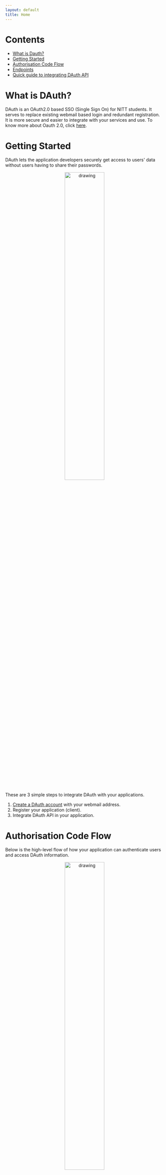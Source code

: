 ```yaml
---
layout: default
title: Home
---
```


# Contents
* [What is Dauth?](#what-is-dauth)
* [Getting Started](#getting-started)
* [Authorisation Code Flow](#authorisation-code-flow)
* [Endpoints](#endpoints)
* [Quick guide to integrating DAuth API](#quick-guide-to-integrating-dauth-api)

# What is DAuth?
DAuth is an OAuth2.0 based SSO (Single Sign On) for NITT students. It serves to replace existing webmail based login and redundant registration. It is more secure and easier to integrate with your services and use. 
To know more about Oauth 2.0, click [here](https://oauth.net/2/).

# Getting Started
DAuth lets the application developers securely get access to users' data without users having to share their passwords.  

<center><img src="images/getting-started.png" alt="drawing" width="50%" /></center>   

These are 3 simple steps to integrate DAuth with your applications.
1. [Create a DAuth account](https://auth.delta.nitt.edu/register) with your webmail address. 
2. Register your application (client).
3. Integrate DAuth API in your application. 

# Authorisation Code Flow

Below is the high-level flow of how your application can authenticate users and access DAuth information.   

<center><img src="images/code-flow.png" alt="drawing" width="50%" /></center>   

### Client Registration

Your application (the client) making protected resource requests on behalf of the user (resource owner) or authenticating the user has to be signed up before. So, after creating a DAuth account, navigate to the Clients section and register your application there.

Homepage URL - This is the homepage URL of your application.  
Example: `www.example.com/`  
Callback URL - This is where the user(resource owner) will be redirected back after an authorization request is made.   
Example: `www.example.com/callback/`  

### Client Credentials

A registered client will get some credentials. They include: 
* Client ID 
* Client secret - A unique secret key 
* redirectURI - Callback url that you’ve registered the application with

# Endpoints

### Authorize Endpoint
The user has to give consent for your application to use their DAuth information.The authorization endpoint is used to interact with the user and obtain an authorization grant.  

```
GET /authorize HTTP/1.1
Host: auth.delta.nitt.edu
Request Parameters:
    Required: true
    ParamType: Query
    DataType: String
```   

| Parameter | Description |
| --- | --- |
| client_id | Obtained during client registration. |
| redirect_uri | This should typically be the callback url provided during client registration. | 
| response_type | It tells the authorization server which grant to execute. Use `response_type=code` for authorization code. |
| grant_type | Use `grant_type=authorization_code` for authorization grant flow. |
| state | Used for security purposes. It is returned  back to the application as part of the redirect_uri. | 
| scope | Scopes have been defined in [bottom](#scopes). |
| nonce | It is a client generated string. It will be returned in the token and hence the client can validate the token. |

Example: 
```
client_id=qwdsfgwrTHNHRMYUKTILY&redirect_uri=https%3A%2F%2Fexample.com%2Fcallback%2F&response_type=code&grant_type=authorization_code&state=sdafsdghb&scope=email+openid+profile&nonce=bscsbascbadcsbasccabs
```   

If the user authorizes, upon success, the user is redirected back to redirect_uri with authorization code and state as query parameters.

### Token

The token endpoint is used by the client to obtain an access token by presenting its authorization grant. The user should be unaware of this request (backchannel communication).

```
POST /api/oauth/token HTTP/1.1
Host: auth.delta.nitt.edu
Content-Type: application/x-www-form-urlencoded
Request Parameters:
    Required: true
    ParamType: Query
    DataType: String
```    

| Parameter | Description |
| --- | --- |
| client_id | Obtained during client registration. |
| client_secret | Obtained during client registration. | 
| grant_type | Use `grant_type=authorization_code` for authorization grant flow. |
| code | Authorization code obtained through `/authorize` call. |
| redirect_uri | The callback_url client has registered with. |

Example: 
```
client_id=qwdsfgwrTHNHRMYUKTILY&client_secret=csadvfbgnrwmywtkulifjrknjvnjrnlrnjvlnfvnflv&grant_type=authorization_code&code=f65dbf63a96650e689ef9f800a63ed67177ebe45&redirect_uri=https%3A%2F%2Fexample.com%2Fcallback%2F
```  
  
On success, the response would contain  

| Parameter | Description |
| --- | --- |
| access_token |The token for accessing user resources |
| state | The state sent during authorize call is returned back |
| id_token | This token is sent if the initial `/authorize` call made involves openid in scope param |

### Key

```
GET /api/oauth/oidc/key HTTP/1.1
Host: auth.delta.nitt.edu
```
This route returns Jwks used to verify id_token.

### Resource api(user scope)

Request format:
```
POST /api/resources/user HTTP/1.1
Host: auth.delta.nitt.edu
Authorization: Bearer 02f71255ee95a04d6066de3969bb52f466c90572
```   

Response : 
```
user object (i.e the resources)
```


The access token is to be sent as a bearer token in headers(authorization header). The resources authorized by the user can be finally accessed.

### Scopes

The authorization and token endpoints allow the client to specify the scope of the access request using the `scope` request parameter.  

Accepted Scopes
1. openid
  - Specifying open_id scope sends id_token in the response of `/api/token` call.
2. email
  - Includes email of user in id_token
3. profile
  - Includes name in id_token
4. user  
  - Gives user object.

# Quick guide to integrating DAuth API 

1. Create a DAuth account and register the client.
2. Integrate the UI.   
    <center><img src="images/login-with-dauth.png" alt="drawing" width="50%" /></center>  

3. Once the user clicks the button, make a call to `/authorize` endpoint with the query parameters mentioned above.
4. The user will be redirected back to callback_url you’ve provided during client registration and gets code (authorization code) and state as query parameters.
5. Make a backchannel post request to `/api/oauth/token` using query parameters mentioned above.
6. Response will be token (authorization) and id_token (authentication). id_token will be sent back only if oidc scope is added in step 3.
7. Finally, with that token, do a POST request to `/api/resources/user` to get the user details. The token must be sent as a bearer token in headers (authorization header).
